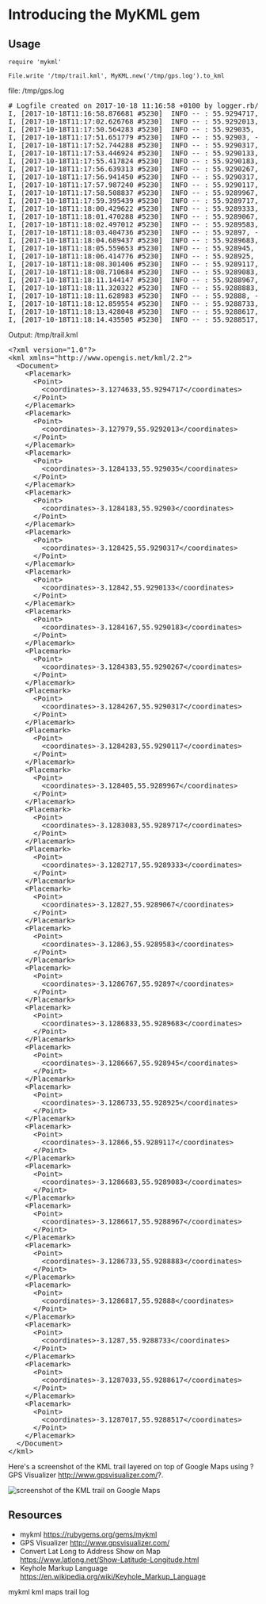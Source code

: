 # Introducing the MyKML gem


## Usage

    require 'mykml'

    File.write '/tmp/trail.kml', MyKML.new('/tmp/gps.log').to_kml

file: /tmp/gps.log

<pre>
# Logfile created on 2017-10-18 11:16:58 +0100 by logger.rb/56815
I, [2017-10-18T11:16:58.876681 #5230]  INFO -- : 55.9294717, -3.1274633
I, [2017-10-18T11:17:02.626768 #5230]  INFO -- : 55.9292013, -3.127979
I, [2017-10-18T11:17:50.564283 #5230]  INFO -- : 55.929035, -3.1284133
I, [2017-10-18T11:17:51.651779 #5230]  INFO -- : 55.92903, -3.1284183
I, [2017-10-18T11:17:52.744288 #5230]  INFO -- : 55.9290317, -3.128425
I, [2017-10-18T11:17:53.446924 #5230]  INFO -- : 55.9290133, -3.12842
I, [2017-10-18T11:17:55.417824 #5230]  INFO -- : 55.9290183, -3.1284167
I, [2017-10-18T11:17:56.639313 #5230]  INFO -- : 55.9290267, -3.1284383
I, [2017-10-18T11:17:56.941450 #5230]  INFO -- : 55.9290317, -3.1284267
I, [2017-10-18T11:17:57.987240 #5230]  INFO -- : 55.9290117, -3.1284283
I, [2017-10-18T11:17:58.508837 #5230]  INFO -- : 55.9289967, -3.128405
I, [2017-10-18T11:17:59.395439 #5230]  INFO -- : 55.9289717, -3.1283083
I, [2017-10-18T11:18:00.429622 #5230]  INFO -- : 55.9289333, -3.1282717
I, [2017-10-18T11:18:01.470288 #5230]  INFO -- : 55.9289067, -3.12827
I, [2017-10-18T11:18:02.497012 #5230]  INFO -- : 55.9289583, -3.12863
I, [2017-10-18T11:18:03.404736 #5230]  INFO -- : 55.92897, -3.1286767
I, [2017-10-18T11:18:04.689437 #5230]  INFO -- : 55.9289683, -3.1286833
I, [2017-10-18T11:18:05.559653 #5230]  INFO -- : 55.928945, -3.1286667
I, [2017-10-18T11:18:06.414776 #5230]  INFO -- : 55.928925, -3.1286733
I, [2017-10-18T11:18:08.301406 #5230]  INFO -- : 55.9289117, -3.12866
I, [2017-10-18T11:18:08.710684 #5230]  INFO -- : 55.9289083, -3.1286683
I, [2017-10-18T11:18:11.144147 #5230]  INFO -- : 55.9288967, -3.1286617
I, [2017-10-18T11:18:11.320322 #5230]  INFO -- : 55.9288883, -3.1286733
I, [2017-10-18T11:18:11.628983 #5230]  INFO -- : 55.92888, -3.1286817
I, [2017-10-18T11:18:12.859554 #5230]  INFO -- : 55.9288733, -3.1287
I, [2017-10-18T11:18:13.428048 #5230]  INFO -- : 55.9288617, -3.1287033
I, [2017-10-18T11:18:14.435505 #5230]  INFO -- : 55.9288517, -3.1287017
</pre>

Output: /tmp/trail.kml

<pre>
&lt;?xml version="1.0"?&gt;
&lt;kml xmlns="http://www.opengis.net/kml/2.2"&gt;
  &lt;Document&gt;
    &lt;Placemark&gt;
      &lt;Point&gt;
        &lt;coordinates&gt;-3.1274633,55.9294717&lt;/coordinates&gt;
      &lt;/Point&gt;
    &lt;/Placemark&gt;
    &lt;Placemark&gt;
      &lt;Point&gt;
        &lt;coordinates&gt;-3.127979,55.9292013&lt;/coordinates&gt;
      &lt;/Point&gt;
    &lt;/Placemark&gt;
    &lt;Placemark&gt;
      &lt;Point&gt;
        &lt;coordinates&gt;-3.1284133,55.929035&lt;/coordinates&gt;
      &lt;/Point&gt;
    &lt;/Placemark&gt;
    &lt;Placemark&gt;
      &lt;Point&gt;
        &lt;coordinates&gt;-3.1284183,55.92903&lt;/coordinates&gt;
      &lt;/Point&gt;
    &lt;/Placemark&gt;
    &lt;Placemark&gt;
      &lt;Point&gt;
        &lt;coordinates&gt;-3.128425,55.9290317&lt;/coordinates&gt;
      &lt;/Point&gt;
    &lt;/Placemark&gt;
    &lt;Placemark&gt;
      &lt;Point&gt;
        &lt;coordinates&gt;-3.12842,55.9290133&lt;/coordinates&gt;
      &lt;/Point&gt;
    &lt;/Placemark&gt;
    &lt;Placemark&gt;
      &lt;Point&gt;
        &lt;coordinates&gt;-3.1284167,55.9290183&lt;/coordinates&gt;
      &lt;/Point&gt;
    &lt;/Placemark&gt;
    &lt;Placemark&gt;
      &lt;Point&gt;
        &lt;coordinates&gt;-3.1284383,55.9290267&lt;/coordinates&gt;
      &lt;/Point&gt;
    &lt;/Placemark&gt;
    &lt;Placemark&gt;
      &lt;Point&gt;
        &lt;coordinates&gt;-3.1284267,55.9290317&lt;/coordinates&gt;
      &lt;/Point&gt;
    &lt;/Placemark&gt;
    &lt;Placemark&gt;
      &lt;Point&gt;
        &lt;coordinates&gt;-3.1284283,55.9290117&lt;/coordinates&gt;
      &lt;/Point&gt;
    &lt;/Placemark&gt;
    &lt;Placemark&gt;
      &lt;Point&gt;
        &lt;coordinates&gt;-3.128405,55.9289967&lt;/coordinates&gt;
      &lt;/Point&gt;
    &lt;/Placemark&gt;
    &lt;Placemark&gt;
      &lt;Point&gt;
        &lt;coordinates&gt;-3.1283083,55.9289717&lt;/coordinates&gt;
      &lt;/Point&gt;
    &lt;/Placemark&gt;
    &lt;Placemark&gt;
      &lt;Point&gt;
        &lt;coordinates&gt;-3.1282717,55.9289333&lt;/coordinates&gt;
      &lt;/Point&gt;
    &lt;/Placemark&gt;
    &lt;Placemark&gt;
      &lt;Point&gt;
        &lt;coordinates&gt;-3.12827,55.9289067&lt;/coordinates&gt;
      &lt;/Point&gt;
    &lt;/Placemark&gt;
    &lt;Placemark&gt;
      &lt;Point&gt;
        &lt;coordinates&gt;-3.12863,55.9289583&lt;/coordinates&gt;
      &lt;/Point&gt;
    &lt;/Placemark&gt;
    &lt;Placemark&gt;
      &lt;Point&gt;
        &lt;coordinates&gt;-3.1286767,55.92897&lt;/coordinates&gt;
      &lt;/Point&gt;
    &lt;/Placemark&gt;
    &lt;Placemark&gt;
      &lt;Point&gt;
        &lt;coordinates&gt;-3.1286833,55.9289683&lt;/coordinates&gt;
      &lt;/Point&gt;
    &lt;/Placemark&gt;
    &lt;Placemark&gt;
      &lt;Point&gt;
        &lt;coordinates&gt;-3.1286667,55.928945&lt;/coordinates&gt;
      &lt;/Point&gt;
    &lt;/Placemark&gt;
    &lt;Placemark&gt;
      &lt;Point&gt;
        &lt;coordinates&gt;-3.1286733,55.928925&lt;/coordinates&gt;
      &lt;/Point&gt;
    &lt;/Placemark&gt;
    &lt;Placemark&gt;
      &lt;Point&gt;
        &lt;coordinates&gt;-3.12866,55.9289117&lt;/coordinates&gt;
      &lt;/Point&gt;
    &lt;/Placemark&gt;
    &lt;Placemark&gt;
      &lt;Point&gt;
        &lt;coordinates&gt;-3.1286683,55.9289083&lt;/coordinates&gt;
      &lt;/Point&gt;
    &lt;/Placemark&gt;
    &lt;Placemark&gt;
      &lt;Point&gt;
        &lt;coordinates&gt;-3.1286617,55.9288967&lt;/coordinates&gt;
      &lt;/Point&gt;
    &lt;/Placemark&gt;
    &lt;Placemark&gt;
      &lt;Point&gt;
        &lt;coordinates&gt;-3.1286733,55.9288883&lt;/coordinates&gt;
      &lt;/Point&gt;
    &lt;/Placemark&gt;
    &lt;Placemark&gt;
      &lt;Point&gt;
        &lt;coordinates&gt;-3.1286817,55.92888&lt;/coordinates&gt;
      &lt;/Point&gt;
    &lt;/Placemark&gt;
    &lt;Placemark&gt;
      &lt;Point&gt;
        &lt;coordinates&gt;-3.1287,55.9288733&lt;/coordinates&gt;
      &lt;/Point&gt;
    &lt;/Placemark&gt;
    &lt;Placemark&gt;
      &lt;Point&gt;
        &lt;coordinates&gt;-3.1287033,55.9288617&lt;/coordinates&gt;
      &lt;/Point&gt;
    &lt;/Placemark&gt;
    &lt;Placemark&gt;
      &lt;Point&gt;
        &lt;coordinates&gt;-3.1287017,55.9288517&lt;/coordinates&gt;
      &lt;/Point&gt;
    &lt;/Placemark&gt;
  &lt;/Document&gt;
&lt;/kml&gt;
</pre>

Here's a screenshot of the KML trail layered on top of Google Maps using ?GPS Visualizer http://www.gpsvisualizer.com/?.

![screenshot of the KML trail on Google Maps](http://www.jamesrobertson.eu/r/images/2017/oct/18/kml-trail-plotted-on-google-maps.jpg)

## Resources

* mykml https://rubygems.org/gems/mykml
* GPS Visualizer http://www.gpsvisualizer.com/
* Convert Lat Long to Address Show on Map https://www.latlong.net/Show-Latitude-Longitude.html
* Keyhole Markup Language https://en.wikipedia.org/wiki/Keyhole_Markup_Language

mykml kml maps trail log
